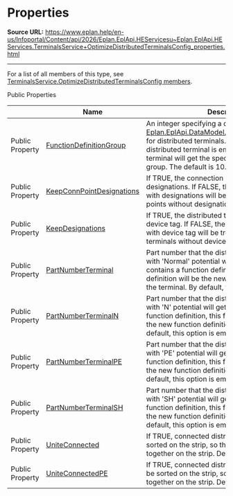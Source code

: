 # Properties

**Source URL:** https://www.eplan.help/en-us/Infoportal/Content/api/2026/Eplan.EplApi.HEServicesu~Eplan.EplApi.HEServices.TerminalsService+OptimizeDistributedTerminalsConfig_properties.html

---

For a list of all members of this type, see [TerminalsService.OptimizeDistributedTerminalsConfig members](Eplan.EplApi.HEServicesu~Eplan.EplApi.HEServices.TerminalsService+OptimizeDistributedTerminalsConfig_members.html).

Public Properties

|  | Name | Description |
| --- | --- | --- |
| Public Property | [FunctionDefinitionGroup](topic1453.html) | An integer specifying a default [Eplan.EplApi.DataModel.FunctionDefinition.Group](Eplan.EplApi.DataModelu~Eplan.EplApi.DataModel.FunctionDefinition~Group.html) for distributed terminals. If part number of a distributed terminal is empty, the distributed terminal will get the specified function definition group. The default is 10. |
| Public Property | [KeepConnPointDesignations](topic1454.html) | If TRUE, the connection points will keep their designations. If FALSE, the connection points with designations will be treated like connection points without designations. Default is TRUE. |
| Public Property | [KeepDesignations](Eplan.EplApi.HEServicesu~Eplan.EplApi.HEServices.TerminalsService+OptimizeDistributedTerminalsConfig~KeepDesignations.html) | If TRUE, the distributed terminals will keep their device tag. If FALSE, the distributed terminals with device tag will be treated like distributed terminals without device tag. Default is TRUE. |
| Public Property | [PartNumberTerminal](topic1455.html) | Part number that the distributed main terminal with 'Normal' potential will get. If the part contains a function definition, this function definition will be the new function definition of the terminal. By default, this option is empty. |
| Public Property | [PartNumberTerminalN](topic1456.html) | Part number that the distributed main terminal with 'N' potential will get. If the part contains a function definition, this function definition will be the new function definition of the terminal. By default, this option is empty. |
| Public Property | [PartNumberTerminalPE](topic1457.html) | Part number that the distributed main terminal with 'PE' potential will get. If the part contains a function definition, this function definition will be the new function definition of the terminal. By default, this option is empty. |
| Public Property | [PartNumberTerminalSH](topic1458.html) | Part number that the distributed main terminal with 'SH' potential will get. If the part contains a function definition, this function definition will be the new function definition of the terminal. By default, this option is empty. |
| Public Property | [UniteConnected](Eplan.EplApi.HEServicesu~Eplan.EplApi.HEServices.TerminalsService+OptimizeDistributedTerminalsConfig~UniteConnected.html) | If TRUE, connected distributed terminals will be sorted on the strip, so that they are located together on the strip. Default is TRUE. |
| Public Property | [UniteConnectedPE](Eplan.EplApi.HEServicesu~Eplan.EplApi.HEServices.TerminalsService+OptimizeDistributedTerminalsConfig~UniteConnectedPE.html) | If TRUE, connected distributed PE-terminals will be sorted on the strip, so that they are located together on the strip. Default is TRUE. |


